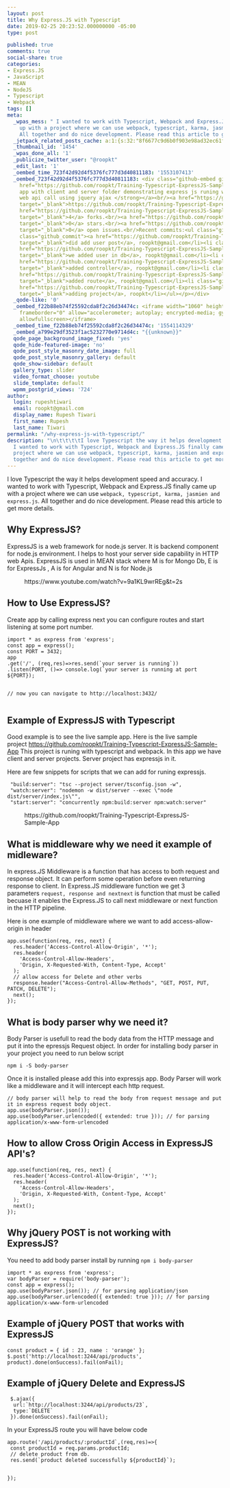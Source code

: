 ```yaml
---
layout: post
title: Why Express.JS with Typescript
date: 2019-02-25 20:23:52.000000000 -05:00
type: post

published: true
comments: true
social-share: true
categories:
- Express.JS
- JavaScript
- MEAN
- NodeJS
- Typescript
- Webpack
tags: []
meta:
  _wpas_mess: " I wanted to work with Typescript, Webpack and Express.JS finally came
    up with a project where we can use webpack, typescript, karma, jasmien and express.js.
    All together and do nice development. Please read this article to get more details."
  _jetpack_related_posts_cache: a:1:{s:32:"8f6677c9d6b0f903e98ad32ec61f8deb";a:2:{s:7:"expires";i:1610906536;s:7:"payload";a:3:{i:0;a:1:{s:2:"id";i:775;}i:1;a:1:{s:2:"id";i:1021;}i:2;a:1:{s:2:"id";i:493;}}}}
  _thumbnail_id: '1454'
  _wpas_done_all: '1'
  _publicize_twitter_user: "@roopkt"
  _edit_last: '1'
  _oembed_time_723f42d92d4f5376fc777d3d40811183: '1553107413'
  _oembed_723f42d92d4f5376fc777d3d40811183: <div class="github-embed github-embed-repository"><p><a
    href="https://github.com/roopkt/Training-Typescript-ExpressJS-Sample-App" target="_blank"><strong>Sample
    app with client and server folder demonstrating express js runing web api and
    web api call using jquery ajax </strong></a><br/><a href="https://github.com/roopkt/Training-Typescript-ExpressJS-Sample-App"
    target="_blank">https://github.com/roopkt/Training-Typescript-ExpressJS-Sample-App</a><br/><a
    href="https://github.com/roopkt/Training-Typescript-ExpressJS-Sample-App/network"
    target="_blank">4</a> forks.<br/><a href="https://github.com/roopkt/Training-Typescript-ExpressJS-Sample-App/stargazers"
    target="_blank">0</a> stars.<br/><a href="https://github.com/roopkt/Training-Typescript-ExpressJS-Sample-App/issues"
    target="_blank">0</a> open issues.<br/>Recent commits:<ul class="github_commits"><li
    class="github_commit"><a href="https://github.com/roopkt/Training-Typescript-ExpressJS-Sample-App/commit/a821fb78835845aacfdd25e392428fbf8416b096"
    target="_blank">did add user post</a>, roopkt@gmail.com</li><li class="github_commit"><a
    href="https://github.com/roopkt/Training-Typescript-ExpressJS-Sample-App/commit/fcfd60c0a45e1b8c099d53a00d310f28bb28ce51"
    target="_blank">we added user in db</a>, roopkt@gmail.com</li><li class="github_commit"><a
    href="https://github.com/roopkt/Training-Typescript-ExpressJS-Sample-App/commit/2a1be851d8fabc8165c53bd9fad90640f9a3ec00"
    target="_blank">added controller</a>, roopkt@gmail.com</li><li class="github_commit"><a
    href="https://github.com/roopkt/Training-Typescript-ExpressJS-Sample-App/commit/cd46b566a0d85a2f9c39d008467641258b9ff880"
    target="_blank">added route</a>, roopkt@gmail.com</li><li class="github_commit"><a
    href="https://github.com/roopkt/Training-Typescript-ExpressJS-Sample-App/commit/240b2f3417f86f2901e7fadf843f1c3feb068e34"
    target="_blank">adding project</a>, roopkt</li></ul></p></div>
  _qode-like: '0'
  _oembed_f22b88eb74f25592cda8f2c26d34474c: <iframe width="1060" height="596" src="https://www.youtube.com/embed/9a1KL9wrREg?start=2&feature=oembed"
    frameborder="0" allow="accelerometer; autoplay; encrypted-media; gyroscope; picture-in-picture"
    allowfullscreen></iframe>
  _oembed_time_f22b88eb74f25592cda8f2c26d34474c: '1554114329'
  _oembed_a799e29df3523f1ac5232770e9714d4c: "{{unknown}}"
  qode_page_background_image_fixed: 'yes'
  qode_hide-featured-image: 'no'
  qode_post_style_masonry_date_image: full
  qode_post_style_masonry_gallery: default
  qode_show-sidebar: default
  gallery_type: slider
  video_format_choose: youtube
  slide_template: default
  wpmm_postgrid_views: '724'
author:
  login: rupeshtiwari
  email: roopkt@gmail.com
  display_name: Rupesh Tiwari
  first_name: Rupesh
  last_name: Tiwari
permalink: "/why-express-js-with-typescript/"
description: "\n\t\t\t\tI love Typescript the way it helps development speed and accuracy.
  I wanted to work with Typescript, Webpack and Express.JS finally came up with a
  project where we can use webpack, typescript, karma, jasmien and express.js. All
  together and do nice development. Please read this article to get more details.\t\t"
---
```

<p><!-- wp:paragraph --></p>
<p>I love Typescript the way it helps development speed and accuracy. I wanted to work with Typescript, Webpack and Express.JS finally came up with a project where we can use <code>webpack, typescript, karma, jasmien and express.js</code>. All together and do nice development. Please read this article to get more details.</p>
<p><!-- /wp:paragraph --></p>
<p><!-- wp:heading --></p>
<h2>Why ExpressJS?</h2>
<p><!-- /wp:heading --></p>
<p><!-- wp:paragraph --></p>
<p>ExpressJS is a web framework for node.js server. It is backend component for node.js environment. I helps to host your server side capability in HTTP web Apis. ExpressJS is used in MEAN stack where M is for Mongo Db, E is for ExpressJs , A is for Angular and N is for Node.js</p>
<p><!-- /wp:paragraph --></p>
<p><!-- wp:core-embed/youtube {"url":"https://www.youtube.com/watch?v=9a1KL9wrREg\u0026t=2s","type":"video","providerNameSlug":"youtube","className":"wp-embed-aspect-16-9 wp-has-aspect-ratio"} --></p>
<figure class="wp-block-embed-youtube wp-block-embed is-type-video is-provider-youtube wp-embed-aspect-16-9 wp-has-aspect-ratio">
<div class="wp-block-embed__wrapper">
https://www.youtube.com/watch?v=9a1KL9wrREg&amp;t=2s
</div>
</figure>
<p><!-- /wp:core-embed/youtube --></p>
<p><!-- wp:heading --></p>
<h2><a href="https://gist.github.com/roopkt/337d5c701d9c86716057c3ff336e8fb3#how-to-use-expressjs"></a>How to Use ExpressJS?</h2>
<p><!-- /wp:heading --></p>
<p><!-- wp:paragraph --></p>
<p>Create app by calling express next you can configure routes and start listening at some port number.</p>
<p><!-- /wp:paragraph --></p>
<p><!-- wp:code --></p>
<pre class="wp-block-code"><code>import * as express from 'express';
const app = express();
const PORT = 3432;
app
.get('/', (req,res)=>res.send(`your server is running`))
.listen(PORT, ()=> console.log(`your server is running at port ${PORT});

// now you can navigate to http://localhost:3432/
</code></pre>
<p><!-- /wp:code --></p>
<p><!-- wp:heading --></p>
<h2><a href="https://gist.github.com/roopkt/337d5c701d9c86716057c3ff336e8fb3#example-of-expressjs-with-typescript"></a>Example of ExpressJS with Typescript</h2>
<p><!-- /wp:heading --></p>
<p><!-- wp:paragraph --></p>
<p>Good example is to see the live sample app. Here is the live sample project&nbsp;<a href="https://github.com/roopkt/Training-Typescript-ExpressJS-Sample-App">https://github.com/roopkt/Training-Typescript-ExpressJS-Sample-App</a>&nbsp;This project is runing with typescript and webpack. In this app we have client and server projects. Server project has expressjs in it.</p>
<p><!-- /wp:paragraph --></p>
<p><!-- wp:paragraph --></p>
<p><!-- /wp:paragraph --></p>
<p><!-- wp:paragraph --></p>
<p>Here are few snippets for scripts that we can add for runing expressjs.</p>
<p><!-- /wp:paragraph --></p>
<p><!-- wp:code --></p>
<pre class="wp-block-code"><code> "build:server": "tsc --project server/tsconfig.json -w",
 "watch:server": "nodemon -w dist/server --exec \"node dist/server/index.js\"",
 "start:server": "concurrently npm:build:server npm:watch:server"
</code></pre>
<p><!-- /wp:code --></p>
<p><!-- wp:embed {"url":"https://github.com/roopkt/Training-Typescript-ExpressJS-Sample-App","type":"rich","providerNameSlug":""} --></p>
<figure class="wp-block-embed is-type-rich">
<div class="wp-block-embed__wrapper">
https://github.com/roopkt/Training-Typescript-ExpressJS-Sample-App
</div>
</figure>
<p><!-- /wp:embed --></p>
<p><!-- wp:heading --></p>
<h2><a href="https://gist.github.com/roopkt/337d5c701d9c86716057c3ff336e8fb3#what-is-middleware-why-we-need-it-example-of-midleware"></a>What is middleware why we need it example of midleware?</h2>
<p><!-- /wp:heading --></p>
<p><!-- wp:paragraph --></p>
<p>In express.JS Middleware is a function that has access to both request and response object. It can perform some operation before even returning response to client. In Express.JS middleware function we get 3 parameters&nbsp;<code>request, response and next</code><code>next</code>&nbsp;is function that must be called becuase it enables the Express.JS to call next middleware or next function in the HTTP pipeline.</p>
<p><!-- /wp:paragraph --></p>
<p><!-- wp:paragraph --></p>
<p>Here is one example of middleware where we want to add access-allow-origin in header</p>
<p><!-- /wp:paragraph --></p>
<p><!-- wp:code --></p>
<pre class="wp-block-code"><code>app.use(function(req, res, next) {
  res.header('Access-Control-Allow-Origin', '*');
  res.header(
    'Access-Control-Allow-Headers',
    'Origin, X-Requested-With, Content-Type, Accept'
  );
  // allow access for Delete and other verbs
  response.header("Access-Control-Allow-Methods", "GET, POST, PUT, PATCH, DELETE");
  next();
});
</code></pre>
<p><!-- /wp:code --></p>
<p><!-- wp:heading --></p>
<h2><a href="https://gist.github.com/roopkt/337d5c701d9c86716057c3ff336e8fb3#what-is-body-parser-why-we-need-it"></a>What is body parser why we need it?</h2>
<p><!-- /wp:heading --></p>
<p><!-- wp:paragraph --></p>
<p>Body Parser is usefull to read the body data from the HTTP message and put it into the epressjs Request object. In order for installing body parser in your project you need to run below script</p>
<p><!-- /wp:paragraph --></p>
<p><!-- wp:code --></p>
<pre class="wp-block-code"><code>npm i -S body-parser
</code></pre>
<p><!-- /wp:code --></p>
<p><!-- wp:paragraph --></p>
<p>Once it is installed please add this into expressjs app. Body Parser will work like a middleware and it will intercept each http request.</p>
<p><!-- /wp:paragraph --></p>
<p><!-- wp:code --></p>
<pre class="wp-block-code"><code>// body parser will help to read the body from request message and put it in express request body object.
app.use(bodyParser.json());
app.use(bodyParser.urlencoded({ extended: true })); // for parsing application/x-www-form-urlencoded
</code></pre>
<p><!-- /wp:code --></p>
<p><!-- wp:heading --></p>
<h2><a href="https://gist.github.com/roopkt/337d5c701d9c86716057c3ff336e8fb3#how-to-allow-cross-origin-access-in-expressjs-apis"></a>How to allow Cross Origin Access in ExpressJS API's?</h2>
<p><!-- /wp:heading --></p>
<p><!-- wp:code --></p>
<pre class="wp-block-code"><code>app.use(function(req, res, next) {
  res.header('Access-Control-Allow-Origin', '*');
  res.header(
    'Access-Control-Allow-Headers',
    'Origin, X-Requested-With, Content-Type, Accept'
  );
  next();
});
</code></pre>
<p><!-- /wp:code --></p>
<p><!-- wp:heading --></p>
<h2><a href="https://gist.github.com/roopkt/337d5c701d9c86716057c3ff336e8fb3#why-jquery-post-is-not-working-with-expressjs"></a>Why jQuery POST is not working with ExpressJS?</h2>
<p><!-- /wp:heading --></p>
<p><!-- wp:paragraph --></p>
<p>You need to add body parser install by running&nbsp;<code>npm i body-parser</code></p>
<p><!-- /wp:paragraph --></p>
<p><!-- wp:code --></p>
<pre class="wp-block-code"><code>import * as express from 'express';
var bodyParser = require('body-parser');
const app = express();
app.use(bodyParser.json()); // for parsing application/json
app.use(bodyParser.urlencoded({ extended: true })); // for parsing application/x-www-form-urlencoded
</code></pre>
<p><!-- /wp:code --></p>
<p><!-- wp:heading --></p>
<h2><a href="https://gist.github.com/roopkt/337d5c701d9c86716057c3ff336e8fb3#example-of-jquery-post-that-works-with-expressjs"></a>Example of jQuery POST that works with ExpressJS</h2>
<p><!-- /wp:heading --></p>
<p><!-- wp:code --></p>
<pre class="wp-block-code"><code>const product = { id : 23, name : 'orange' };
$.post('http://localhost:3244/api/products', product).done(onSuccess).fail(onFail);</code></pre>
<p><!-- /wp:code --></p>
<p><!-- wp:heading --></p>
<h2>Example of jQuery Delete and ExpressJS</h2>
<p><!-- /wp:heading --></p>
<p><!-- wp:code --></p>
<pre class="wp-block-code"><code> $.ajax({
  url:`http://localhost:3244/api/products/23`,
  type:`DELETE`
 }).done(onSuccess).fail(onFail);
</code></pre>
<p><!-- /wp:code --></p>
<p><!-- wp:paragraph --></p>
<p>In your ExpressJS route you will have below code</p>
<p><!-- /wp:paragraph --></p>
<p><!-- wp:code --></p>
<pre class="wp-block-code"><code>app.route('/api/products/:productId`,(req,res)=>{
 const productId = req.params.productId;
 // delete product from db.
 res.send(`product deleted successfully ${productId}`);
 
});</code></pre>
<p><!-- /wp:code --></p>
<p><!-- wp:paragraph --></p>
<p><!-- /wp:paragraph --></p>
<p><!-- wp:paragraph --></p>
<p><!-- /wp:paragraph --></p>
